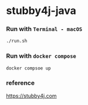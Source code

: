 # stubby4j-java

### Run with `Terminal - macOS`

```sh
./run.sh
```

### Run with `docker compose`

```sh
docker compsoe up
```

### reference
https://stubby4j.com

